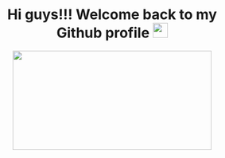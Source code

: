 
<h1 align="center">
  Hi guys!!! Welcome back to my Github profile
  <img src="https://i.giphy.com/media/v1.Y2lkPTc5MGI3NjExMTc5eGVhanViamxoOGZxbHFyN3BpNmQxcWgxaHV6ZTRoZ3p6NW41dSZlcD12MV9pbnRlcm5hbF9naWZfYnlfaWQmY3Q9cw/JQ3KNPhuO0GDJEke3J/giphy.gif" width="30px"/>
</h1>

<div id="header" align="center">
  <img src="https://i.giphy.com/media/v1.Y2lkPTc5MGI3NjExMGIweDJ4MHF3a2E0cWJmYXByNnVyM3dyNDRmbHptc2kyOGtjMTVnbiZlcD12MV9pbnRlcm5hbF9naWZfYnlfaWQmY3Q9cw/nUqbCSy2cU3rG/giphy.gif" width="400" height="200"/>
</div>



<!--
**AdeSolorio/AdeSolorio** is a ✨ _special_ ✨ repository because its `README.md` (this file) appears on your GitHub profile.

Here are some ideas to get you started:

- 🔭 I’m currently working on ...
- 🌱 I’m currently learning ...
- 👯 I’m looking to collaborate on ...
- 🤔 I’m looking for help with ...
- 💬 Ask me about ...
- 📫 How to reach me: ...
- 😄 Pronouns: ...
- ⚡ Fun fact: ...
-->
